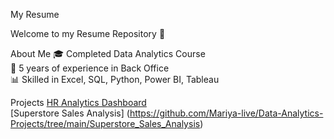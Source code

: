  My Resume  

Welcome to my Resume Repository 👋    

 About Me
 🎓 Completed Data Analytics Course  
 💼 5 years of experience in Back Office  
 📊 Skilled in Excel, SQL, Python, Power BI, Tableau  

 Projects
 [HR Analytics Dashboard](https://github.com/Mariya-live/Data-Analytics-Projects/tree/main/HR%20Analytics)  
 [Superstore Sales Analysis] (https://github.com/Mariya-live/Data-Analytics-Projects/tree/main/Superstore_Sales_Analysis)
